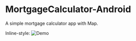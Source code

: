 # MortgageCalculator-Android
A simple mortgage calculator app with Map.


Inline-style: 
![Demo](https://github.com/gaurav51289/MortgageCalculator-Android.git/MC.gif "Demo")

